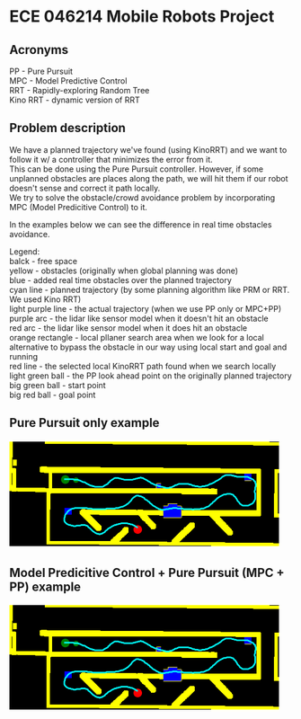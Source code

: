 # ECE 046214 Mobile Robots Project

## Acronyms 
PP - Pure Pursuit  
MPC - Model Predictive Control  
RRT - Rapidly-exploring Random Tree  
Kino RRT - dynamic version of RRT  


## Problem description
We have a planned trajectory we've found (using KinoRRT) and we want to follow it w/ a controller that minimizes the error from it.  
This can be done using the Pure Pursuit controller. However, if some unplanned obstacles are places along the path, we will hit them if our robot   
doesn't sense and correct it path locally.  
We try to solve the obstacle/crowd avoidance problem by incorporating MPC (Model Predicitive Control) to it.  

In the examples below we can see the difference in real time obstacles avoidance.  

Legend:  
balck - free space  
yellow - obstacles (originally when global planning was done)  
blue - added real time obstacles over the planned trajectory  
cyan line - planned trajectory (by some planning algorithm like PRM or RRT. We used Kino RRT)  
light purple line - the actual trajectory (when we use PP only or MPC+PP)  
purple arc - the lidar like sensor model when it doesn't hit an obstacle  
red arc - the lidar like sensor model when it does hit an obstacle  
orange rectangle - local pllaner search area when we look for a local alternative to bypass the obstacle in our way using local start and goal and running  
red line - the selected local KinoRRT path found when we search locally  
light green ball - the PP look ahead point on the originally planned trajectory  
big green ball - start point  
big red ball - goal point  

## Pure Pursuit only example
![Pure Pursuit only](mpc_pp_scaled_down_plan_18-08-2024_01-40-54.gif)
## Model Predicitive Control + Pure Pursuit (MPC + PP) example
![MPC (Model Predictive Control + Pure Pursuit](mpc_pp_scaled_down_plan_18-08-2024_01-40-54.gif)
